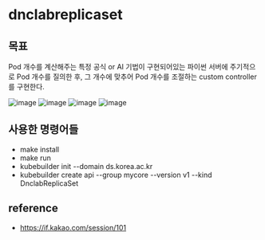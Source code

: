 # dnclabreplicaset
## 목표
Pod 개수를 계산해주는 특정 공식 or AI 기법이 구현되어있는 파이썬 서버에 주기적으로 Pod 개수를 질의한 후, 그 개수에 맞추어 Pod 개수를 조절하는 custom controller 를 구현한다.

![image](https://user-images.githubusercontent.com/81010357/125193006-5769a080-e285-11eb-8487-5aa623d8de85.png)
![image](https://user-images.githubusercontent.com/81010357/125193035-6e0ff780-e285-11eb-99ec-6c014cfa4404.png)
![image](https://user-images.githubusercontent.com/81010357/125193047-7d8f4080-e285-11eb-86f6-cf8cd2b518b2.png)
![image](https://user-images.githubusercontent.com/81010357/125193063-95ff5b00-e285-11eb-96b1-ade9543bca2e.png)

## 사용한 명령어들
- make install
- make run
- kubebuilder init --domain ds.korea.ac.kr
- kubebuilder create api --group mycore --version v1 --kind DnclabReplicaSet

## reference
- https://if.kakao.com/session/101
